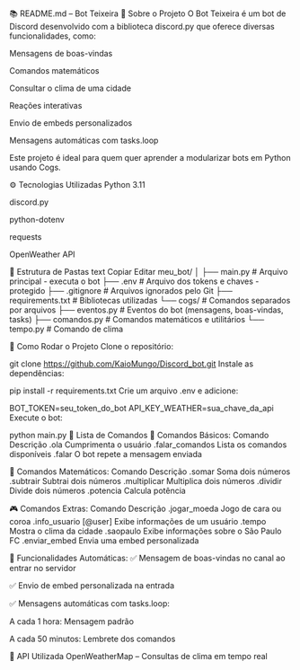 📚 README.md – Bot Teixeira
🤖 Sobre o Projeto
O Bot Teixeira é um bot de Discord desenvolvido com a biblioteca discord.py que oferece diversas funcionalidades, como:

Mensagens de boas-vindas

Comandos matemáticos

Consultar o clima de uma cidade

Reações interativas

Envio de embeds personalizados

Mensagens automáticas com tasks.loop

Este projeto é ideal para quem quer aprender a modularizar bots em Python usando Cogs.

⚙️ Tecnologias Utilizadas
Python 3.11

discord.py

python-dotenv

requests

OpenWeather API

📂 Estrutura de Pastas
text
Copiar
Editar
meu_bot/
│
├── main.py              # Arquivo principal - executa o bot
├── .env                 # Arquivo dos tokens e chaves - protegido
├── .gitignore           # Arquivos ignorados pelo Git
├── requirements.txt     # Bibliotecas utilizadas
└── cogs/                # Comandos separados por arquivos
    ├── eventos.py       # Eventos do bot (mensagens, boas-vindas, tasks)
    ├── comandos.py      # Comandos matemáticos e utilitários
    └── tempo.py         # Comando de clima

🚀 Como Rodar o Projeto
Clone o repositório:


git clone https://github.com/KaioMungo/Discord_bot.git
Instale as dependências:

pip install -r requirements.txt
Crie um arquivo .env e adicione:


BOT_TOKEN=seu_token_do_bot
API_KEY_WEATHER=sua_chave_da_api
Execute o bot:


python main.py
📜 Lista de Comandos
📌 Comandos Básicos:
Comando	Descrição
.ola	Cumprimenta o usuário
.falar_comandos	Lista os comandos disponíveis
.falar <mensagem>	O bot repete a mensagem enviada

🧮 Comandos Matemáticos:
Comando	Descrição
.somar <n1> <n2>	Soma dois números
.subtrair <n1> <n2>	Subtrai dois números
.multiplicar <n1> <n2>	Multiplica dois números
.dividir <n1> <n2>	Divide dois números
.potencia <n1> <n2>	Calcula potência

🎮 Comandos Extras:
Comando	Descrição
.jogar_moeda <cara ou coroa>	Jogo de cara ou coroa
.info_usuario [@user]	Exibe informações de um usuário
.tempo <cidade>	Mostra o clima da cidade
.saopaulo	Exibe informações sobre o São Paulo FC
.enviar_embed	Envia uma embed personalizada

🎉 Funcionalidades Automáticas:
✅ Mensagem de boas-vindas no canal ao entrar no servidor

✅ Envio de embed personalizada na entrada

✅ Mensagens automáticas com tasks.loop:

A cada 1 hora: Mensagem padrão

A cada 50 minutos: Lembrete dos comandos

🔗 API Utilizada
OpenWeatherMap – Consultas de clima em tempo real